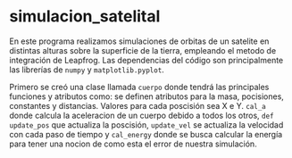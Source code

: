 # simulacion_satelital
En este programa realizamos simulaciones de orbitas de un satelite en distintas alturas sobre la superficie de la tierra, empleando el metodo de integración de Leapfrog. Las dependencias del código son principalmente las librerías de `numpy` y `matplotlib.pyplot`.

Primero se creó una clase llamada `cuerpo` donde tendrá las principales funciones y atributos  como:
se definen atributos para la masa, pocisiones, constantes y distancias. Valores para cada poscisión sea X e Y. 
`cal_a` donde calcula la aceleracion de un cuerpo debido a todos los otros, 
`def update_pos` que actualiza la poscisión,
`update_vel` se actualiza la velocidad con cada paso de tiempo 
y `cal_energy` donde se busca calcular la energía para tener una nocion de como esta el error de nuestra simulación.
